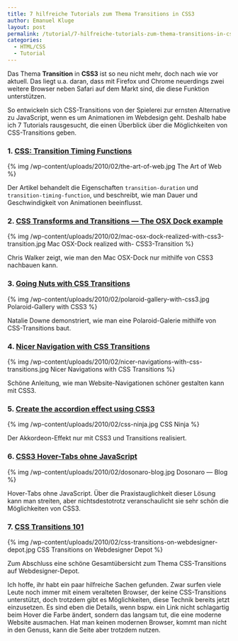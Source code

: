 ```yaml
---
title: 7 hilfreiche Tutorials zum Thema Transitions in CSS3
author: Emanuel Kluge
layout: post
permalink: /tutorial/7-hilfreiche-tutorials-zum-thema-transitions-in-css3/
categories:
  - HTML/CSS
  - Tutorial
---
```


Das Thema **Transition** in **CSS3** ist so neu nicht mehr, doch nach wie vor aktuell. Das liegt u.a. daran, dass mit Firefox und Chrome neuerdings zwei weitere Browser neben Safari auf dem Markt sind, die diese Funktion unterstützen.

So entwickeln sich CSS-Transitions von der Spielerei zur ernsten Alternative zu JavaScript, wenn es um Animationen im Webdesign geht. Deshalb habe ich 7 Tutorials rausgesucht, die einen Überblick über die Möglichkeiten von CSS-Transitions geben.

### 1. [CSS: Transition Timing Functions][art_of_web]

{% img /wp-content/uploads/2010/02/the-art-of-web.jpg The Art of Web %}

Der Artikel behandelt die Eigenschaften `transition-duration` und `transition-timing-function`, und beschreibt, wie man Dauer und Geschwindigkeit von Animationen beeinflusst.

### 2. [CSS Transforms and Transitions &mdash; The OSX Dock example][thechriswalker]

{% img /wp-content/uploads/2010/02/mac-osx-dock-realized-with-css3-transition.jpg Mac OSX-Dock realized with- CSS3-Transition %}

Chris Walker zeigt, wie man den Mac OSX-Dock nur mithilfe von CSS3 nachbauen kann.

### 3. [Going Nuts with CSS Transitions][24ways]

{% img /wp-content/uploads/2010/02/polaroid-gallery-with-css3.jpg Polaroid-Gallery with CSS3 %}

Natalie Downe demonstriert, wie man eine Polaroid-Galerie mithilfe von CSS-Transitions baut.

### 4. [Nicer Navigation with CSS Transitions][newmediacampaigns]

{% img /wp-content/uploads/2010/02/nicer-navigations-with-css-transitions.jpg Nicer Navigations with CSS Transitions %}

Schöne Anleitung, wie man Website-Navigationen schöner gestalten kann mit CSS3.

### 5. [Create the accordion effect using CSS3][thecssninja]

{% img /wp-content/uploads/2010/02/css-ninja.jpg CSS Ninja %}

Der Akkordeon-Effekt nur mit CSS3 und Transitions realisiert.

### 6. [CSS3 Hover-Tabs ohne JavaScript][dosonaro]

{% img /wp-content/uploads/2010/02/dosonaro-blog.jpg Dosonaro &mdash; Blog %}

Hover-Tabs ohne JavaScript. Über die Praxistauglichkeit dieser Lösung kann man streiten, aber nichtsdestotrotz veranschaulicht sie sehr schön die Möglichkeiten von CSS3.

### 7. [CSS Transitions 101][webdesignerdepot]

{% img /wp-content/uploads/2010/02/css-transitions-on-webdesigner-depot.jpg CSS Transitions on Webdesigner Depot %}

Zum Abschluss eine schöne Gesamtübersicht zum Thema CSS-Transitions auf Webdesigner-Depot.

Ich hoffe, ihr habt ein paar hilfreiche Sachen gefunden. Zwar surfen viele Leute noch immer mit einem veralteten Browser, der keine CSS-Transitions unterstützt, doch trotzdem gibt es Möglichkeiten, diese Technik bereits jetzt einzusetzen. Es sind eben die Details, wenn bspw. ein Link nicht schlagartig beim Hover die Farbe ändert, sondern das langsam tut, die eine moderne Website ausmachen. Hat man keinen modernen Browser, kommt man nicht in den Genuss, kann die Seite aber trotzdem nutzen.

[art_of_web]: http://www.the-art-of-web.com/css/timing-function/
[thechriswalker]: http://thechriswalker.net/2009-03/more-webkit-goodies-css-transforms-and-transitions-the-osx-dock-example.html
[24ways]: http://24ways.org/2009/going-nuts-with-css-transitions
[newmediacampaigns]: http://www.newmediacampaigns.com/page/nicer-navigation-with-css-transitions
[thecssninja]: http://www.thecssninja.com/css/accordian-effect-using-css
[dosonaro]: http://www.dosonaro.com/css3-hover-tabs-ohne-javascript/
[webdesignerdepot]: http://www.webdesignerdepot.com/2010/01/css-transitions-101/
